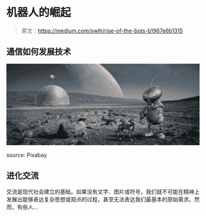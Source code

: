 # 机器人的崛起

> 原文：<https://medium.com/swlh/rise-of-the-bots-b1967e6b1315>

## 通信如何发展技术

![](img/75edd771dd87dd617349d7d17e9602a4.png)

source: Pixabay

## 进化交流

交流是现代社会建立的基础。如果没有文字、图片或符号，我们就不可能在精神上发展出能够表达复杂思想或观点的过程，甚至无法表达我们最基本的原始需求。然而，有些人…